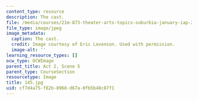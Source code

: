 ```yaml
---
content_type: resource
description: The cast.
file: /media/courses/21m-873-theater-arts-topics-suburbia-january-iap-2008/cf7d4a75f82b8968d67a0fb5b48c87f1_145.jpg
file_type: image/jpeg
image_metadata:
  caption: The cast.
  credit: Image courtesy of Eric Levenson. Used with permission.
  image-alt: ''
learning_resource_types: []
ocw_type: OCWImage
parent_title: Act 2, Scene 5
parent_type: CourseSection
resourcetype: Image
title: 145.jpg
uid: cf7d4a75-f82b-8968-d67a-0fb5b48c87f1
---
```

